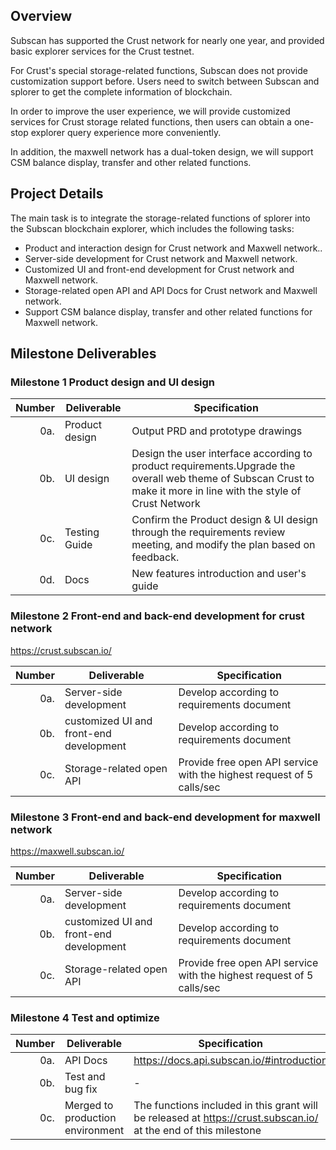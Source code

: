 ## Overview

Subscan has supported the Crust network for nearly one year, and provided basic explorer services for the Crust testnet.

For Crust's special storage-related functions, Subscan does not provide customization support before. Users need to switch between Subscan and splorer to get the complete information of blockchain.

In order to improve the user experience, we will provide customized services for Crust storage related functions, then users can obtain a one-stop explorer query experience more conveniently.

In addition, the maxwell network has a dual-token design, we will support CSM balance display, transfer and other related functions.

## Project Details 

The main task is to integrate the storage-related functions of splorer into the Subscan blockchain explorer, which includes the following tasks:
* Product and interaction design for Crust network and Maxwell network..
* Server-side development for Crust network and Maxwell network.
* Customized UI and front-end development for Crust network and Maxwell network.
* Storage-related open API and API Docs for Crust network and Maxwell network.
* Support CSM balance display, transfer and other related functions for Maxwell network.


## Milestone Deliverables

### Milestone 1 Product design and UI design

| Number | Deliverable | Specification |
| -----: | ----------- | ------------- |
| 0a. | Product design | Output PRD and prototype drawings|
| 0b. | UI design | Design the user interface according to product requirements.Upgrade the overall web theme of Subscan Crust to make it more in line with the style of Crust Network |
| 0c. | Testing Guide | Confirm the Product design & UI design through the requirements review meeting, and modify the plan based on feedback. | 
| 0d. | Docs | New features introduction and user's guide | 


### Milestone 2 Front-end and back-end development for crust network

https://crust.subscan.io/

| Number | Deliverable | Specification |
| -----: | ----------- | ------------- |
| 0a. | Server-side development | Develop according to requirements document |
| 0b. | customized UI and front-end development | Develop according to requirements document |
| 0c. | Storage-related open API | Provide free open API service with the highest request of 5 calls/sec | 


### Milestone 3 Front-end and back-end development for maxwell network

https://maxwell.subscan.io/

| Number | Deliverable | Specification |
| -----: | ----------- | ------------- |
| 0a. | Server-side development | Develop according to requirements document |
| 0b. | customized UI and front-end development | Develop according to requirements document |
| 0c. | Storage-related open API | Provide free open API service with the highest request of 5 calls/sec | 


### Milestone 4 Test and optimize

| Number | Deliverable | Specification |
| -----: | ----------- | ------------- |
| 0a. | API Docs | https://docs.api.subscan.io/#introduction |
| 0b. | Test and bug fix | - |
| 0c. | Merged to production environment | The functions included in this grant will be released at https://crust.subscan.io/ at the end of this milestone | 






